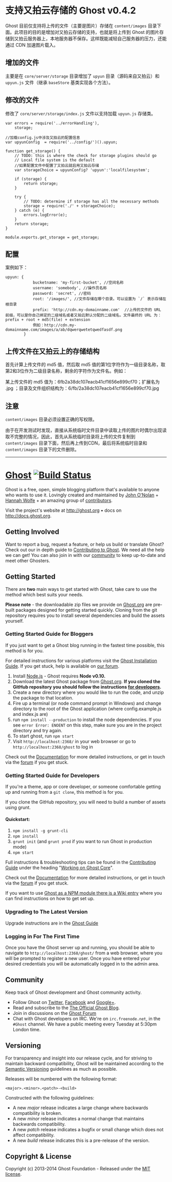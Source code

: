 # 支持又拍云存储的 Ghost v0.4.2

Ghost 目前仅支持将上传的文件（主要是图片）存储在 `content/images` 目录下面。此项目的目的是增加对又拍云存储的支持，也就是将上传到 Ghost 的图片存储到又拍云服务器上，本地服务器不保存。这样既能减轻自己服务器的压力，还能通过 CDN 加速图片载入。

## 增加的文件

主要是在 `core/server/storage` 目录增加了 `upyun` 目录（源码来自又拍云）和 `upyun.js` 文件（继承 `baseStore` 基类实现各个方法）。

## 修改的文件

修改了 `core/server/storage/index.js` 文件以支持加载 `upyun.js` 存储类。

```
var errors = require('../errorHandling'),
    storage;

//加载config.js中涉及又拍云的配置信息
var upyunConfig  = require('../config/')().upyun;

function get_storage() {
    // TODO: this is where the check for storage plugins should go
    // Local file system is the default
    //如果配置文件中配置了又拍云就启用又拍云存储
    var storageChoice = upyunConfig? 'upyun':'localfilesystem';

    if (storage) {
        return storage;
    }

    try {
        // TODO: determine if storage has all the necessary methods
        storage = require('./' + storageChoice);
    } catch (e) {
        errors.logError(e);
    }
    return storage;
}

module.exports.get_storage = get_storage;
```

## 配置

案例如下：

```
upyun: {
            bucketname: 'my-first-bucket', //空间名称
            username: 'somebody', //操作员名称
            password: 'secret', //密码
            root: '/images/', //文件存储在哪个目录。可以设置为 `/` 表示存储在根目录
            prefix: 'http://cdn.my-domainname.com'  //上传的文件的 URL 前缀，可以是你自己绑定的二级域名或者又拍云默认分配的二级域名。文件最终的 URL 为：prefix + root + md5(file) + extension
            例如：http://cdn.my-domainname.com/images/a/ab/dqwerqwetetqwedfasdf.png
        }
```

## 上传文件在又拍云上的存储结构

首先计算上传文件的 md5 值，然后取 md5 值的第1位字符作为一级目录名称，取第2和3位作为二级目录名称，剩余的字符作为文件名。例如：

某上传文件的 md5 值为：6fb2a38dc107eacb41cf1656e899cf70；扩展名为 .jpg ；目录及文件组织结构为：6/fb/2a38dc107eacb41cf1656e899cf70.jpg


## 注意

`content/images` 目录必须设置正确的写权限。

由于在开发测试时发现，直接从系统临时文件目录中读取上传的图片时偶尔出现读取不完整的情况，因此，首先从系统临时目录将上传的文件复制到 `content/images` 目录下面，然后再上传到CDN，最后将系统临时目录和 `content/images` 目录下的文件删除。

------------------------

# [Ghost](https://github.com/TryGhost/Ghost) [![Build Status](https://travis-ci.org/TryGhost/Ghost.png?branch=master)](https://travis-ci.org/TryGhost/Ghost)

Ghost is a free, open, simple blogging platform that's available to anyone who wants to use it. Lovingly created and maintained by [John O'Nolan](http://twitter.com/JohnONolan) + [Hannah Wolfe](http://twitter.com/ErisDS) + an amazing group of [contributors](https://github.com/TryGhost/Ghost/contributors).

Visit the project's website at <http://ghost.org> &bull; docs on <http://docs.ghost.org>.

## Getting Involved

Want to report a bug, request a feature, or help us build or translate Ghost? Check out our in depth guide to [Contributing to Ghost](https://github.com/TryGhost/Ghost/blob/master/CONTRIBUTING.md). We need all the help we can get! You can also join in with our [community](https://github.com/TryGhost/Ghost#community) to keep up-to-date and meet other Ghosters.



## Getting Started

There are **two** main ways to get started with Ghost, take care to use the method which best suits your needs.

**Please note** - the downloadable zip files we provide on [Ghost.org](http://ghost.org/download) are pre-built packages designed for getting started quickly. Cloning from the git repository requires you to install several dependencies and build the assets yourself. 

### Getting Started Guide for Bloggers

If you just want to get a Ghost blog running in the fastest time possible, this method is for you.

For detailed instructions for various platforms visit the [Ghost Installation Guide](http://docs.ghost.org/installation/). If you get stuck, help is available on [our forum](http://ghost.org/forum/).

1. Install [Node.js](http://nodejs.org) - Ghost requires **Node v0.10.**
1. Download the latest Ghost package from [Ghost.org](http://ghost.org/download). 
   **If you cloned the GitHub repository you should follow the instructions [for developers](https://github.com/TryGhost/Ghost#getting-started-guide-for-developers).**
1. Create a new directory where you would like to run the code, and unzip the package to that location.
1. Fire up a terminal (or node command prompt in Windows) and change directory to the root of the Ghost application (where config.example.js and index.js are)
1. run `npm install --production` to install the node dependencies. If you see `error Error: ENOENT` on this step, make sure you are in the project directory and try again.
1. To start ghost, run `npm start`
1. Visit `http://localhost:2368/` in your web browser or go to `http://localhost:2368/ghost` to log in

Check out the [Documentation](http://docs.ghost.org/) for more detailed instructions, or get in touch via the [forum](http://ghost.org/forum) if you get stuck.



### Getting Started Guide for Developers

If you're a theme, app or core developer, or someone comfortable getting up and running from a `git clone`, this method is for you.

If you clone the GitHub repository, you will need to build a number of assets using grunt. 

#### Quickstart:

1. `npm install -g grunt-cli`
1. `npm install`
1. `grunt init` (and `grunt prod` if you want to run Ghost in production mode)
1. `npm start`

Full instructions & troubleshooting tips can be found in the [Contributing Guide](https://github.com/TryGhost/Ghost/blob/master/CONTRIBUTING.md) under the heading "[Working on Ghost Core](https://github.com/TryGhost/Ghost/blob/master/CONTRIBUTING.md#working-on-ghost-core)".

Check out the [Documentation](http://docs.ghost.org/) for more detailed instructions, or get in touch via the [forum](http://ghost.org/forum) if you get stuck.

If you want to use [Ghost as a NPM module there is a Wiki entry](https://github.com/TryGhost/Ghost/wiki/Using-Ghost-as-a-NPM-module) where you can find instructions on how to get set up.

### Upgrading to The Latest Version

Upgrade instructions are in the [Ghost Guide](http://docs.ghost.org/installation/upgrading/)

### Logging in For The First Time

Once you have the Ghost server up and running, you should be able to navigate to `http://localhost:2368/ghost/` from a web browser, where you will be prompted to register a new user. Once you have entered your desired credentials you will be automatically logged in to the admin area.


## Community

Keep track of Ghost development and Ghost community activity.

* Follow Ghost on [Twitter](http://twitter.com/TryGhost), [Facebook](http://facebook.com/tryghostapp) and [Google+](https://plus.google.com/114465948129362706086).
* Read and subscribe to the [The Official Ghost Blog](http://blog.ghost.org).
* Join in discussions on the [Ghost Forum](http://ghost.org/forum/)
* Chat with Ghost developers on IRC. We're on `irc.freenode.net`, in the `#Ghost` channel. We have a public meeting every Tuesday at 5:30pm London time.


## Versioning

For transparency and insight into our release cycle, and for striving to maintain backward compatibility, Ghost will be maintained according to the [Semantic Versioning](http://semver.org/) guidelines as much as possible.

Releases will be numbered with the following format:

`<major>.<minor>.<patch>-<build>`

Constructed with the following guidelines:

* A new *major* release indicates a large change where backwards compatibility is broken.
* A new *minor* release indicates a normal change that maintains backwards compatibility.
* A new *patch* release indicates a bugfix or small change which does not affect compatibility.
* A new *build* release indicates this is a pre-release of the version.


## Copyright & License

Copyright (c) 2013-2014 Ghost Foundation - Released under the [MIT license](LICENSE).
